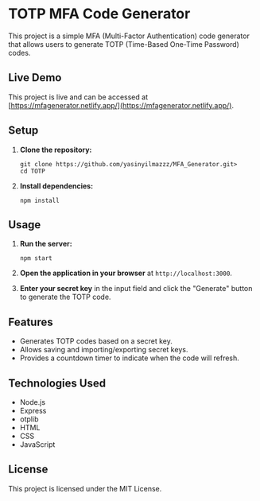 # TOTP MFA Code Generator

This project is a simple MFA (Multi-Factor Authentication) code generator that allows users to generate TOTP (Time-Based One-Time Password) codes.

## Live Demo

This project is live and can be accessed at [https://mfagenerator.netlify.app/](https://mfagenerator.netlify.app/).

## Setup

1.  **Clone the repository:**
    ```shell
    git clone https://github.com/yasinyilmazzz/MFA_Generator.git>
    cd TOTP
    ```

2.  **Install dependencies:**
    ```shell
    npm install
    ```

## Usage

1.  **Run the server:**
    ```shell
    npm start
    ```

2.  **Open the application in your browser** at `http://localhost:3000`.

3.  **Enter your secret key** in the input field and click the "Generate" button to generate the TOTP code.

## Features

*   Generates TOTP codes based on a secret key.
*   Allows saving and importing/exporting secret keys.
*   Provides a countdown timer to indicate when the code will refresh.

## Technologies Used

*   Node.js
*   Express
*   otplib
*   HTML
*   CSS
*   JavaScript

## License

This project is licensed under the MIT License.